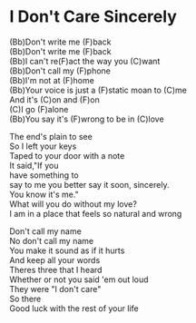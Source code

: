 # I Don't Care Sincerely

(Bb)Don't write me (F)back  
(Bb)Don't write me (F)back  
(Bb)I can't re(F)act the way you (C)want  
(Bb)Don't call my (F)phone  
(Bb)I'm not at (F)home  
(Bb)Your voice is just a (F)static moan to (C)me  
And it's (C)on and (F)on  
(C)I go (F)alone  
(Bb)You say it's (F)wrong to be in (C)love  
  
The end's plain to see  
So I left your keys  
Taped to your door with a note  
It said,"If you  
have something to  
say to me you better say it soon, sincerely.  
You know it's me."  
What will you do without my love?  
I am in a place that feels so natural and wrong  
  
Don't call my name  
No don't call my name  
You make it sound as if it hurts  
And keep all your words  
Theres three that I heard  
Whether or not you said 'em out loud  
They were "I don't care"  
So there  
Good luck with the rest of your life
